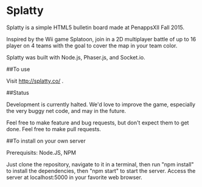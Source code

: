 Splatty
====

Splatty is a simple HTML5 bulletin board made at PenappsXII Fall 2015. 

Inspired by the Wii game Splatoon, join in a 2D multiplayer battle of up to 16 player on 4 teams with the goal to cover the map in your team color.

Splatty was built with Node.js, Phaser.js, and Socket.io.

##To use

Visit http://splatty.co/ .

##Status

Development is currently halted. We'd love to improve the game, especially the very buggy net code, and may in the future.

Feel free to make feature and bug requests, but don't expect them to get done. Feel free to make pull requests.

##To install on your own server

Prerequisits: Node.JS, NPM

Just clone the repository, navigate to it in a terminal, then run "npm install" to install the dependencies, then "npm start" to start the server. Access the server at localhost:5000 in your favorite web browser. 
